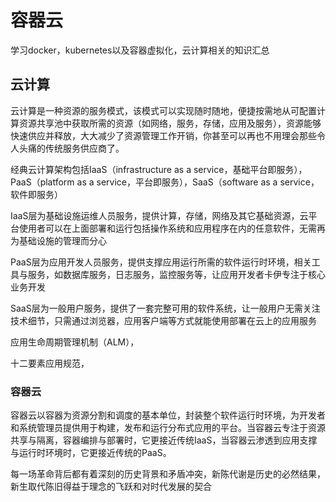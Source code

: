 # 容器云

学习docker，kubernetes以及容器虚拟化，云计算相关的知识汇总

## 云计算

云计算是一种资源的服务模式，该模式可以实现随时随地，便捷按需地从可配置计算资源共享池中获取所需的资源（如网络，服务，存储，应用及服务），资源能够快速供应并释放，大大减少了资源管理工作开销，你甚至可以再也不用理会那些令人头痛的传统服务供应商了。

经典云计算架构包括IaaS（infrastructure as a service，基础平台即服务），PaaS（platform as a service，平台即服务），SaaS（software as a service，软件即服务）

IaaS层为基础设施运维人员服务，提供计算，存储，网络及其它基础资源，云平台使用者可以在上面部署和运行包括操作系统和应用程序在内的任意软件，无需再为基础设施的管理而分心

PaaS层为应用开发人员服务，提供支撑应用运行所需的软件运行时环境，相关工具与服务，如数据库服务，日志服务，监控服务等，让应用开发者卡伊专注于核心业务开发

SaaS层为一般用户服务，提供了一套完整可用的软件系统，让一般用户无需关注技术细节，只需通过浏览器，应用客户端等方式就能使用部署在云上的应用服务

应用生命周期管理机制（ALM），

十二要素应用规范，

### 容器云

容器云以容器为资源分割和调度的基本单位，封装整个软件运行时环境，为开发者和系统管理员提供用于构建，发布和运行分布式应用的平台。当容器云专注于资源共享与隔离，容器编排与部署时，它更接近传统IaaS，当容器云渗透到应用支撑与运行时环境时，它更接近传统的PaaS。

每一场革命背后都有着深刻的历史背景和矛盾冲突，新陈代谢是历史的必然结果，新生取代陈旧得益于理念的飞跃和对时代发展的契合